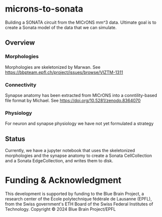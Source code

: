 # microns-to-sonata

Building a SONATA circuit from the MICrONS mm^3 data.
Ultimate goal is to create a Sonata model of the data that we can simulate.

## Overview

### Morphologies
Morphologies are skeletonized by Marwan. See https://bbpteam.epfl.ch/project/issues/browse/VIZTM-1311

### Connectivity
Synapse anatomy has been extracted from MICrONS into a conntility-based file format by Michael.
See https://doi.org/10.5281/zenodo.8364070

### Physiology
For neuron and synapse physiology we have not yet formulated a strategy

## Status
Currently, we have a jupyter notebook that uses the skeletonized morphologies and the synapse anatomy to create a Sonata CellCollection and a Sonata EdgeCollection, and writes them to disk.


# Funding & Acknowledgment
This development is supported by funding to the Blue Brain Project, a research center of the École polytechnique fédérale de Lausanne (EPFL), from the Swiss government's ETH Board of the Swiss Federal Institutes of Technology.
Copyright © 2024 Blue Brain Project/EPFL

